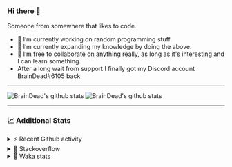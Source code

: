 ### Hi there 👋

Someone from somewhere that likes to code.

- 🔭 I’m currently working on random programming stuff.
- 🌱 I’m currently expanding my knowledge by doing the above.
- 👯 I’m free to collaborate on anything really, as long as it's interesting and I can learn something.
- After a long wait from support I finally got my Discord account BrainDead#6105 back
<hr>


<img alt="BrainDead's github stats" align="left" src="https://github-readme-stats.vercel.app/api?username=albertopoljak&count_private=true&show_icons=true&theme=radical&hide_border=true"/>
<img alt="BrainDead's github stats" align="left" src="https://github-readme-stats.vercel.app/api/top-langs/?username=albertopoljak&layout=compact&theme=radical&hide_border=true&card_width=250"/>
<br clear="left"/>

<hr>

### 📈 Additional Stats

<details>
  <summary>⚡ Recent Github activity</summary>
  <br/>

  <!--START_SECTION:activity-->
1. ❗️ Opened issue [#81889](https://github.com/odoo/odoo/issues/81889) in [odoo/odoo](https://github.com/odoo/odoo)
2. 🗣 Commented on [#64](https://github.com/HuyaneMatsu/hata/issues/64) in [HuyaneMatsu/hata](https://github.com/HuyaneMatsu/hata)
3. 💪 Opened PR [#64](https://github.com/HuyaneMatsu/hata/pull/64) in [HuyaneMatsu/hata](https://github.com/HuyaneMatsu/hata)
4. 🗣 Commented on [#158](https://github.com/Tortoise-Community/Tortoise-BOT/issues/158) in [Tortoise-Community/Tortoise-BOT](https://github.com/Tortoise-Community/Tortoise-BOT)
5. 🗣 Commented on [#32](https://github.com/albertopoljak/Licensy/issues/32) in [albertopoljak/Licensy](https://github.com/albertopoljak/Licensy)
  <!--END_SECTION:activity-->
</details>

<details>
  <summary>👀 Stackoverflow</summary>

  [![Omid Nikrah StackOverflow](https://github-readme-stackoverflow.vercel.app/?userID=11311072&theme=dark)](https://stackoverflow.com/users/11311072/braindead)

</details>

<details>
  <summary>🤖 Waka stats</summary>
  <br/>

  <!--START_SECTION:waka-->
![Profile Views](http://img.shields.io/badge/Profile%20Views-0-blue)

![Lines of code](https://img.shields.io/badge/From%20Hello%20World%20I%27ve%20Written-275707%20lines%20of%20code-blue)

**🐱 My Github Data** 

> 🏆 44 Contributions in the Year 2022
 > 
> 📦 148.9 kB Used in Github's Storage 
 > 
> 💼 Opted to Hire
 > 
> 📜 33 Public Repositories 
 > 
> 🔑 9 Private Repositories  
 > 
**I'm an Early 🐤** 

```text
🌞 Morning    193 commits    ██████░░░░░░░░░░░░░░░░░░░   23.74% 
🌆 Daytime    322 commits    ██████████░░░░░░░░░░░░░░░   39.61% 
🌃 Evening    206 commits    ██████░░░░░░░░░░░░░░░░░░░   25.34% 
🌙 Night      92 commits     ██░░░░░░░░░░░░░░░░░░░░░░░   11.32%

```
📅 **I'm Most Productive on Tuesday** 

```text
Monday       138 commits    ████░░░░░░░░░░░░░░░░░░░░░   16.97% 
Tuesday      160 commits    █████░░░░░░░░░░░░░░░░░░░░   19.68% 
Wednesday    150 commits    ████░░░░░░░░░░░░░░░░░░░░░   18.45% 
Thursday     127 commits    ████░░░░░░░░░░░░░░░░░░░░░   15.62% 
Friday       93 commits     ██░░░░░░░░░░░░░░░░░░░░░░░   11.44% 
Saturday     65 commits     ██░░░░░░░░░░░░░░░░░░░░░░░   8.0% 
Sunday       80 commits     ██░░░░░░░░░░░░░░░░░░░░░░░   9.84%

```


📊 **This Week I Spent My Time On** 

```text
💬 Programming Languages: 
Python                   19 hrs 45 mins      █████████████████░░░░░░░░   71.13% 
XML                      4 hrs 47 mins       ████░░░░░░░░░░░░░░░░░░░░░   17.25% 
Bash                     36 mins             ░░░░░░░░░░░░░░░░░░░░░░░░░   2.19% 
textmate                 29 mins             ░░░░░░░░░░░░░░░░░░░░░░░░░   1.74% 
Text                     27 mins             ░░░░░░░░░░░░░░░░░░░░░░░░░   1.62%

🐱‍💻 Projects: 
odoo_14                  22 hrs 50 mins      ████████████████████░░░░░   82.24% 
licensy2                 4 hrs 51 mins       ████░░░░░░░░░░░░░░░░░░░░░   17.5% 
glovia_custom_addons     2 mins              ░░░░░░░░░░░░░░░░░░░░░░░░░   0.16% 
culjak                   1 min               ░░░░░░░░░░░░░░░░░░░░░░░░░   0.1%

💻 Operating System: 
Linux                    27 hrs 46 mins      █████████████████████████   100.0%

```

**I Mostly Code in Python** 

```text
Python                   30 repos            ███████████████████░░░░░░   76.92% 
Java                     4 repos             ██░░░░░░░░░░░░░░░░░░░░░░░   10.26% 
HTML                     2 repos             █░░░░░░░░░░░░░░░░░░░░░░░░   5.13% 
TypeScript               1 repo              ░░░░░░░░░░░░░░░░░░░░░░░░░   2.56% 
JavaScript               1 repo              ░░░░░░░░░░░░░░░░░░░░░░░░░   2.56%

```



 Last Updated on 12/01/2022
<!--END_SECTION:waka-->
</details>
